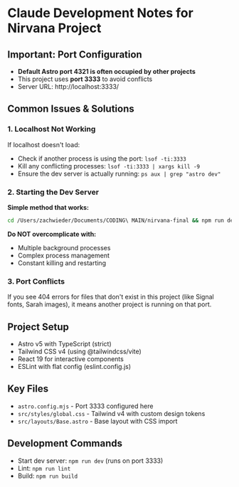 # Claude Development Notes for Nirvana Project

## Important: Port Configuration
- **Default Astro port 4321 is often occupied by other projects**
- This project uses **port 3333** to avoid conflicts
- Server URL: http://localhost:3333/

## Common Issues & Solutions

### 1. Localhost Not Working
If localhost doesn't load:
- Check if another process is using the port: `lsof -ti:3333`
- Kill any conflicting processes: `lsof -ti:3333 | xargs kill -9`
- Ensure the dev server is actually running: `ps aux | grep "astro dev"`

### 2. Starting the Dev Server
**Simple method that works:**
```bash
cd /Users/zachwieder/Documents/CODING\ MAIN/nirvana-final && npm run dev
```

**Do NOT overcomplicate with:**
- Multiple background processes
- Complex process management
- Constant killing and restarting

### 3. Port Conflicts
If you see 404 errors for files that don't exist in this project (like Signal fonts, Sarah images), it means another project is running on that port.

## Project Setup
- Astro v5 with TypeScript (strict)
- Tailwind CSS v4 (using @tailwindcss/vite)
- React 19 for interactive components
- ESLint with flat config (eslint.config.js)

## Key Files
- `astro.config.mjs` - Port 3333 configured here
- `src/styles/global.css` - Tailwind v4 with custom design tokens
- `src/layouts/Base.astro` - Base layout with CSS import

## Development Commands
- Start dev server: `npm run dev` (runs on port 3333)
- Lint: `npm run lint`
- Build: `npm run build`